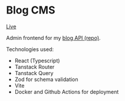 # Blog CMS

[Live](https://cms.ulus.uk)

Admin frontend for my [blog API (repo)](https://github.com/veotaar/blog-api).

Technologies used:

- React (Typescript)
- Tanstack Router
- Tanstack Query
- Zod for schema validation
- Vite
- Docker and Github Actions for deployment
